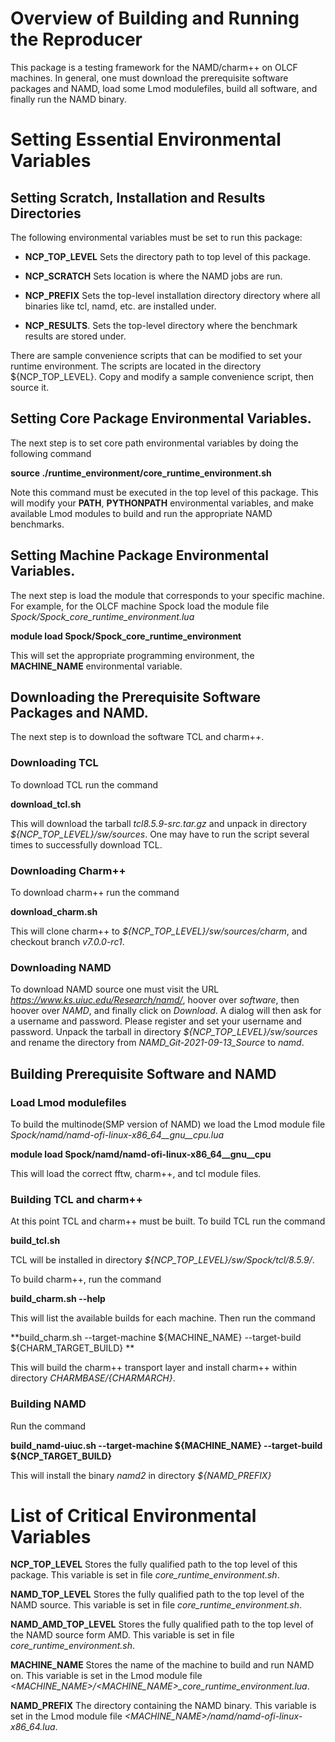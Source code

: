 # Overview of Building and Running the Reproducer
This package is a testing framework for the NAMD/charm++ on OLCF machines. 
In general, one must download the
prerequisite software packages and NAMD, load some Lmod modulefiles, build all
software, and finally run the NAMD binary.

# Setting Essential Environmental Variables

## Setting Scratch, Installation and Results Directories

The following environmental variables must be set to run this package:

- **NCP\_TOP\_LEVEL** Sets the directory path to top level of this package.

- **NCP\_SCRATCH** Sets location is where the NAMD jobs are run.

- **NCP\_PREFIX** Sets the top-level installation directory directory where all
  binaries like tcl, namd, etc. are installed under.

- **NCP\_RESULTS**.  Sets the top-level directory where the benchmark results
  are stored under.

There are sample convenience scripts that can be modified to set your runtime
environment. The scripts are located in the directory ${NCP\_TOP\_LEVEL}. Copy
and modify a sample convenience script, then source it.


## Setting Core Package Environmental Variables.
The next step is to set core path environmental variables by
doing the following command<br>

**source ./runtime\_environment/core\_runtime\_environment.sh**<br>

Note this command must be executed in the top level of this package. This will
modify your **PATH**, **PYTHONPATH**
environmental variables, and make available Lmod modules to build and run the
appropriate NAMD benchmarks.<br>

## Setting Machine Package Environmental Variables.

The next step is load the module that corresponds to your specific machine. For
example, for the OLCF machine Spock load the module file
*Spock/Spock\_core\_runtime\_environment.lua*

**module load Spock/Spock\_core\_runtime\_environment**<br>

This will set the appropriate programming environment, the **MACHINE\_NAME** environmental
variable.<br>

## Downloading the Prerequisite Software Packages and NAMD.

The next step is to download the software TCL and charm++.<br>

### Downloading TCL

To download TCL run the command<br>

**download\_tcl.sh**<br>

This will download the tarball *tcl8.5.9-src.tar.gz* and unpack in directory
*${NCP_TOP_LEVEL}/sw/sources*. One may have to run the script several
times to successfully download TCL.<br>

### Downloading Charm++

To download charm++ run the command<br>

**download_charm.sh**<br>

This will clone charm++ to *${NCP_TOP_LEVEL}/sw/sources/charm*, and checkout
branch *v7.0.0-rc1*.<br>

### Downloading NAMD
To download NAMD source one must visit the URL
*https://www.ks.uiuc.edu/Research/namd/*, hoover over *software*, then hoover
over *NAMD*, and finally click on *Download*. A dialog will then ask for a
username and password. Please register and set your username and password.
Unpack the tarball in directory *${NCP_TOP_LEVEL}/sw/sources* and rename the
directory from *NAMD\_Git-2021-09-13\_Source* to *namd*.

## Building Prerequisite Software and NAMD

### Load Lmod modulefiles
To build the multinode(SMP version of NAMD) we load the Lmod module file 
*Spock/namd/namd-ofi-linux-x86\_64\_\_gnu\_\_cpu.lua*<br>

**module load Spock/namd/namd-ofi-linux-x86_64\_\_gnu\_\_cpu**<br>

This will load the correct fftw, charm++, and tcl module files.<br>

### Building TCL and charm++

At this point TCL and charm++ must be built. To build TCL run the command<br>

**build_tcl.sh**<br>

TCL will be installed in directory *${NCP_TOP_LEVEL}/sw/Spock/tcl/8.5.9/*.<br>

To build charm++, run the command<br> 

**build_charm.sh --help**<br>

This will list the available builds for each machine. Then run the command

**build_charm.sh --target-machine ${MACHINE\_NAME} --target-build ${CHARM\_TARGET\_BUILD} **<br>

This will build the charm++ transport layer and install charm++ within
directory *${CHARMBASE}/${CHARMARCH}*.<br>

### Building NAMD

Run the command<br> 

**build\_namd-uiuc.sh --target-machine ${MACHINE\_NAME} --target-build ${NCP\_TARGET\_BUILD}**<br>

This will install the binary *namd2* in directory *${NAMD\_PREFIX}*

# List of Critical Environmental Variables

**NCP_TOP_LEVEL** Stores the fully qualified path to the
top level of this package. This variable is set in file *core\_runtime\_environment.sh*.
<br>

**NAMD_TOP_LEVEL** Stores the fully qualified path to the top level
of the NAMD source. This variable is set in file *core\_runtime\_environment.sh*.
<br>

**NAMD_AMD_TOP_LEVEL** Stores the fully qualified path to the top level
of the NAMD source form AMD. This variable is set in file *core\_runtime\_environment.sh*.
<br>

**MACHINE_NAME** Stores the name of the machine to build and run NAMD on. This variable
is set in the Lmod module file *&lt;MACHINE_NAME&gt;/&lt;MACHINE_NAME&gt;\_core\_runtime\_environment.lua*.

**NAMD_PREFIX** The directory containing the NAMD binary. This variable
is set in the Lmod module file *&lt;MACHINE_NAME&gt;/namd/namd-ofi-linux-x86_64.lua*.

